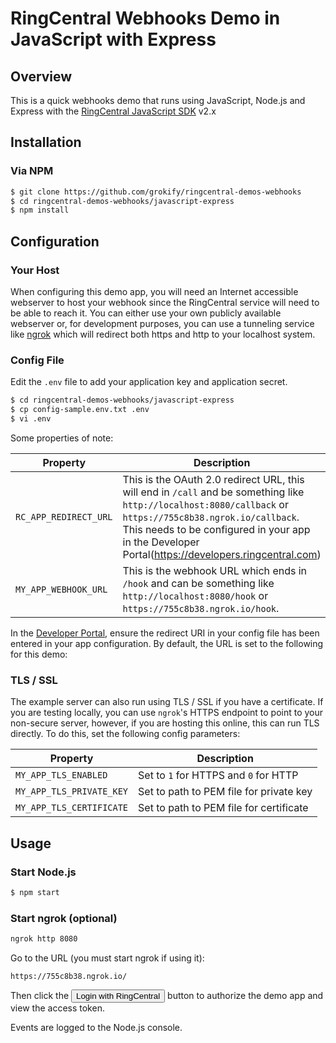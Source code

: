 RingCentral Webhooks Demo in JavaScript with Express
====================================================

## Overview

This is a quick webhooks demo that runs using JavaScript, Node.js and Express with the [RingCentral JavaScript SDK](https://github.com/ringcentral/ringcentral-js) v2.x

## Installation

### Via NPM

```bash
$ git clone https://github.com/grokify/ringcentral-demos-webhooks
$ cd ringcentral-demos-webhooks/javascript-express
$ npm install
```

## Configuration

### Your Host

When configuring this demo app, you will need an Internet accessible webserver to host your webhook since the RingCentral service will need to be able to reach it. You can either use your own publicly available webserver or, for development purposes, you can use a tunneling service like [ngrok](https://ngrok.com/) which will redirect both https and http to your localhost system.

### Config File

Edit the `.env` file to add your application key and application secret.

```bash
$ cd ringcentral-demos-webhooks/javascript-express
$ cp config-sample.env.txt .env
$ vi .env
```

Some properties of note:

| Property | Description | 
|----------|-------------|
| `RC_APP_REDIRECT_URL` | This is the OAuth 2.0 redirect URL, this will end in `/call` and be something like `http://localhost:8080/callback` or `https://755c8b38.ngrok.io/callback`. This needs to be configured in your app in the Developer Portal(https://developers.ringcentral.com) |
| `MY_APP_WEBHOOK_URL` | This is the webhook URL which ends in `/hook` and can be something like `http://localhost:8080/hook` or `https://755c8b38.ngrok.io/hook`. |

In the [Developer Portal](http://developer.ringcentral.com/), ensure the redirect URI in your config file has been entered in your app configuration. By default, the URL is set to the following for this demo:

### TLS / SSL

The example server can also run using TLS / SSL if you have a certificate. If you are testing locally, you can use `ngrok`'s HTTPS endpoint to point to your non-secure server, however, if you are hosting this online, this can run TLS directly. To do this, set the following config parameters:

| Property | Description |
|----------|-------------|
| `MY_APP_TLS_ENABLED` | Set to `1` for HTTPS and `0` for HTTP |
| `MY_APP_TLS_PRIVATE_KEY` | Set to path to PEM file for private key |
| `MY_APP_TLS_CERTIFICATE` | Set to path to PEM file for certificate |

## Usage

### Start Node.js


```bash
$ npm start
```

### Start ngrok (optional)

```bash
ngrok http 8080
```

Go to the URL (you must start ngrok if using it):

```
https://755c8b38.ngrok.io/
````

Then click the <input type="button" value="Login with RingCentral"> button to authorize the demo app and view the access token.

Events are logged to the Node.js console.

